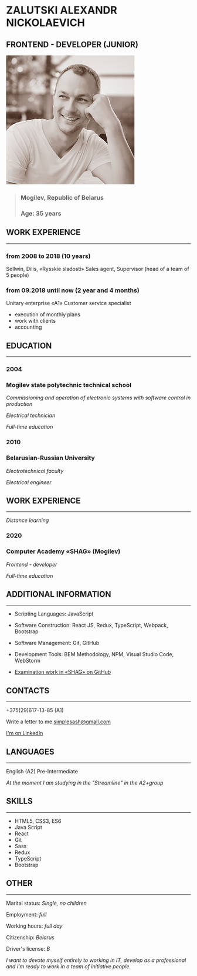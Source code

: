# ZALUTSKI ALEXANDR NICKOLAEVICH
## FRONTEND - DEVELOPER (JUNIOR)
![My_photo](img/photo.jpg) 

>### Mogilev, Republic of Belarus 
>### Age: 35 years
## WORK EXPERIENCE
---
### **from 2008 to 2018 (10 years)**
Sellwin, Dilis, «Rysskie sladosti»
Sales agent, Supervisor (head of a team of 5 people)
### **from 09.2018 until now (2 year and 4 months)**
Unitary enterprise «A1»
Customer service specialist
- execution of monthly plans
- work with clients
- accounting
## EDUCATION
---
### **2004**
### Mogilev state polytechnic technical school

*Commissioning and operation of electronic systems with software control in production*

*Electrical technician*

*Full-time education*
### **2010**
### Belarusian-Russian University

*Electrotechnical faculty*

*Electrical engineer*
## WORK EXPERIENCE
---

*Distance learning*
### **2020**
### Computer Academy «SHAG» (Mogilev)

*Frontend - developer*

*Full-time education*

## ADDITIONAL INFORMATION
---
- Scripting Languages: JavaScript
- Software Construction: React JS, Redux, TypeScript, Webpack, Bootstrap
- Software Management: Git, GitHub
- Development Tools: BEM Methodology, NPM, Visual Studio Code, WebStorm

- [Examination work in «SHAG» on GitHub](https://github.com/Aleks-Zal/reactTestExam.git)
## CONTACTS
---
+375(29)617-13-85 (A1)

Write a letter to me <simplesash@gmail.com>

[I'm on LinkedIn](https://www.linkedin.com/in/alexandr-zalutski/)
## LANGUAGES
---
English (A2) Pre-Intermediate

*At the moment I am studying in the "Streamline" in the A2+group*
## SKILLS
---
- HTML5, CSS3, ES6
- Java Script
- React
- Git
- Sass
- Redux
- TypeScript
- Bootstrap
## OTHER
---
Marital status: *Single, no children*

Employment: *full*

Working hours: *full day*

Citizenship: *Belarus*

Driver's license: *B*

*I want to devote myself entirely to working in IT, develop as a professional and i’m ready to work in a team of initiative people.*
